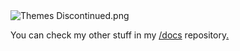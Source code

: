 <img src="https://cdn.discordapp.com/attachments/696044749228081285/733059517318824016/20200715_223610.png" alt="Themes Discontinued.png" title="Themes Discontinued.png">

You can check my other stuff in my [/docs](https://github.com/YTGamer/docs) repository[.](https://github.com/Tomrdh/discord-addons)
